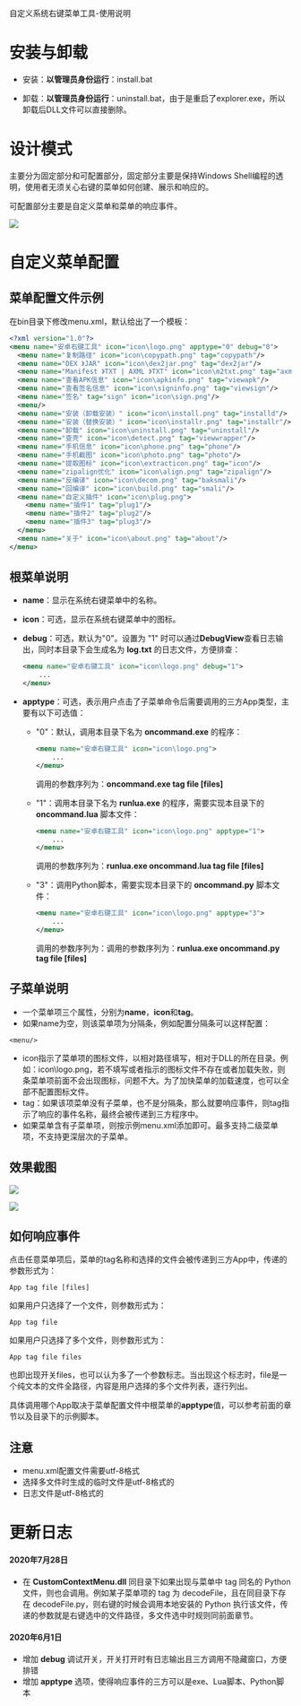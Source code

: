 自定义系统右键菜单工具-使用说明

# 安装与卸载

- 安装：**以管理员身份运行**：install.bat

- 卸载：**以管理员身份运行**：uninstall.bat，由于是重启了explorer.exe，所以卸载后DLL文件可以直接删除。

# 设计模式

主要分为固定部分和可配置部分，固定部分主要是保持Windows Shell编程的透明，使用者无须关心右键的菜单如何创建、展示和响应的。

可配置部分主要是自定义菜单和菜单的响应事件。

![](./doc/design.png)

# 自定义菜单配置

## 菜单配置文件示例
在bin目录下修改menu.xml，默认给出了一个模板：
```xml
<?xml version="1.0"?>
<menu name="安卓右键工具" icon="icon\logo.png" apptype="0" debug="0">
  <menu name="复制路径" icon="icon\copypath.png" tag="copypath"/>
  <menu name="DEX 》JAR" icon="icon\dex2jar.png" tag="dex2jar"/>
  <menu name="Manifest 》TXT | AXML 》TXT" icon="icon\m2txt.png" tag="axml2txt"/>
  <menu name="查看APK信息" icon="icon\apkinfo.png" tag="viewapk"/>
  <menu name="查看签名信息" icon="icon\signinfo.png" tag="viewsign"/>
  <menu name="签名" tag="sign" icon="icon\sign.png"/>
  <menu/>
  <menu name="安装（卸载安装）" icon="icon\install.png" tag="installd"/>
  <menu name="安装（替换安装）" icon="icon\installr.png" tag="installr"/>
  <menu name="卸载" icon="icon\uninstall.png" tag="uninstall"/>
  <menu name="查壳" icon="icon\detect.png" tag="viewwrapper"/>
  <menu name="手机信息" icon="icon\phone.png" tag="phone"/>
  <menu name="手机截图" icon="icon\photo.png" tag="photo"/>
  <menu name="提取图标" icon="icon\extracticon.png" tag="icon"/>
  <menu name="zipalign优化" icon="icon\align.png" tag="zipalign"/>
  <menu name="反编译" icon="icon\decom.png" tag="baksmali"/>
  <menu name="回编译" icon="icon\build.png" tag="smali"/>
  <menu name="自定义插件" icon="icon\plug.png">
    <menu name="插件1" tag="plug1"/>
    <menu name="插件2" tag="plug2"/>
    <menu name="插件3" tag="plug3"/>
  </menu>
  <menu name="关于" icon="icon\about.png" tag="about"/>
</menu>
```
## 根菜单说明

- **name**：显示在系统右键菜单中的名称。

- **icon**：可选，显示在系统右键菜单中的图标。

- **debug**：可选，默认为"0"。设置为 "1" 时可以通过**DebugView**查看日志输出，同时本目录下会生成名为 **log.txt** 的日志文件，方便排查：

  ```xml
  <menu name="安卓右键工具" icon="icon\logo.png" debug="1">
      ...
  </menu>
  ```

  

- **apptype**：可选，表示用户点击了子菜单命令后需要调用的三方App类型，主要有以下可选值：

  - "0"：默认，调用本目录下名为 **oncommand.exe** 的程序：

    ```xml
    <menu name="安卓右键工具" icon="icon\logo.png">
        ...
    </menu>
    ```

    调用的参数序列为：**oncommand.exe tag file [files]**

    

  - "1"：调用本目录下名为 **runlua.exe** 的程序，需要实现本目录下的 **oncommand.lua** 脚本文件：

    ```xml
    <menu name="安卓右键工具" icon="icon\logo.png" apptype="1">
        ...
    </menu>
    ```

    调用的参数序列为：**runlua.exe oncommand.lua tag file [files]**

    

  - "3"：调用Python脚本，需要实现本目录下的 **oncommand.py** 脚本文件：

    ```xml
    <menu name="安卓右键工具" icon="icon\logo.png" apptype="3">
        ...
    </menu>
    ```

    调用的参数序列为：调用的参数序列为：**runlua.exe oncommand.py tag file [files]**

    

## 子菜单说明

- 一个菜单项三个属性，分别为**name**，**icon**和**tag**。
- 如果name为空，则该菜单项为分隔条，例如配置分隔条可以这样配置：

```
<menu/>
```

- icon指示了菜单项的图标文件，以相对路径填写，相对于DLL的所在目录。例如：icon\logo.png，若不填写或者指示的图标文件不存在或者加载失败，则条菜单项前面不会出现图标，问题不大。为了加快菜单的加载速度，也可以全部不配置图标文件。
- tag：如果该项菜单没有子菜单，也不是分隔条，那么就要响应事件，则tag指示了响应的事件名称，最终会被传递到三方程序中。
- 如果菜单含有子菜单项，则按示例menu.xml添加即可。最多支持二级菜单项，不支持更深层次的子菜单。

## 效果截图

![](./doc/screenshot1.png)

![](./doc/screenshot2.png)

## 如何响应事件

点击任意菜单项后，菜单的tag名称和选择的文件会被传递到三方App中，传递的参数形式为：

```
App tag file [files]
```
如果用户只选择了一个文件，则参数形式为：
```
App tag file
```
如果用户只选择了多个文件，则参数形式为：
```
App tag file files
```
也即出现开关files，也可以认为多了一个参数标志。当出现这个标志时，file是一个纯文本的文件全路径，内容是用户选择的多个文件列表，逐行列出。



具体调用哪个App取决于菜单配置文件中根菜单的**apptype**值，可以参考前面的章节以及目录下的示例脚本。



## 注意

- menu.xml配置文件需要utf-8格式
- 选择多文件时生成的临时文件是utf-8格式的
- 日志文件是utf-8格式的



# 更新日志

#### 2020年7月28日

- 在 **CustomContextMenu.dll** 同目录下如果出现与菜单中 tag 同名的 Python 文件，则也会调用。例如某子菜单项的 tag 为 decodeFile，且在同目录下存在 decodeFile.py，则右键的时候会调用本地安装的 Python 执行该文件，传递的参数就是右键选中的文件路径，多文件选中时规则同前面章节。

#### 2020年6月1日

- 增加 **debug** 调试开关，开关打开时有日志输出且三方调用不隐藏窗口，方便排错
- 增加 **apptype** 选项，使得响应事件的三方可以是exe、Lua脚本、Python脚本
